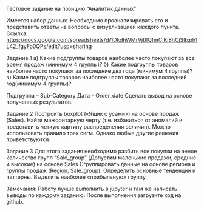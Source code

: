 Тестовое задание на позицию “Аналитик данных”
 
Имеется набор данных. Необходимо проанализировать его и представить ответы на вопросы с визуализацией каждого пункта.
 Ссылка: https://docs.google.com/spreadsheets/d/1DkdhWMrVjtflQfmCIKl8hCjSlIxph1L42_fgyFo0QPs/edit?usp=sharing
 
Задание 1
 а) Какие подгруппы товаров наиболее часто покупают за все время продаж (минимум 4 группы)?
 б) Какие подгруппы товаров наиболее часто покупают за последние два года (минимум 4 группы)?
 в) Какие подгруппы товаров наиболее часто покупают за последний год(минимум 4 группы)?

 Подгруппа – Sub-Category
 Дата – Order_date
 Сделать вывод на основе полученных результатов.

 Задание 2
 Построить boxplot («Ящик с усами») на основе продаж (Sales). Найти мажоритарную черту (т.е. избавиться от аномалий и представить четкую картину распределения величин).
 Можно использовать правило трех сигм. Однако любые другие решения приветствуются.

 Задание 3
 Для этого задания необходимо разбить все покупки на энное количество групп “Sale_group” (Допустим маленькие продажи, средние и высокие) на основе Sales
Сгруппировать данные на основе региона и группы продаж (Region, Sale_group). Определить основные тенденции и паттерны. Выделить наиболее «прибыльную» группу.

 Замечания: Работу лучше выполнить в jupyter и там же написать выводы по каждому заданию. После выполнения загрузите код на github.
